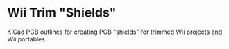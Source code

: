 # Wii Trim "Shields"

KiCad PCB outlines for creating PCB "shields" for trimmed Wii projects and Wii portables.
